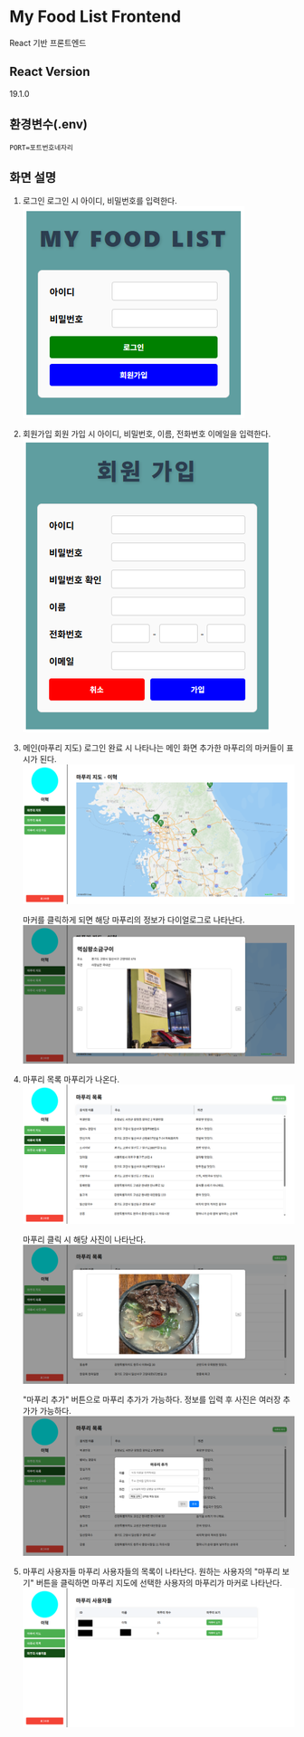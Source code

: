 # My Food List Frontend

React 기반 프론트엔드

## React Version

19.1.0

## 환경변수(.env)

```env
PORT=포트번호네자리
```

## 화면 설명

1.  로그인
    로그인 시 아이디, 비밀번호를 입력한다.
    ![로그인](./readme/login.png)

2.  회원가입
    회원 가입 시 아이디, 비밀번호, 이름, 전화번호 이메일을 입력한다.
    ![회원가입](./readme/join.png)

3.  메인(마푸리 지도)
    로그인 완료 시 나타나는 메인 화면
    추가한 마푸리의 마커들이 표시가 된다.
    ![마푸리 지도](./readme/map1.png)

    마커를 클릭하게 되면 해당 마푸리의 정보가 다이얼로그로 나타난다.
    ![마커 클릭](./readme/map2.png)

4.  마푸리 목록
    마푸리가 나온다.
    ![마푸리 목록](./readme/list1.png)

    마푸리 클릭 시 해당 사진이 나타난다.
    ![마푸리 클릭](./readme/list3.png)

    "마푸리 추가" 버튼으로 마푸리 추가가 가능하다.
    정보를 입력 후 사진은 여러장 추가가 가능하다.
    ![마푸리 추가](./readme/list2.png)

5.  마푸리 사용자들
    마푸리 사용자들의 목록이 나타난다.
    원하는 사용자의 "마푸리 보기" 버튼을 클릭하면 마푸리 지도에 선택한 사용자의 마푸리가 마커로 나타난다.
    ![마푸리 사용자들](./readme/users.png)
